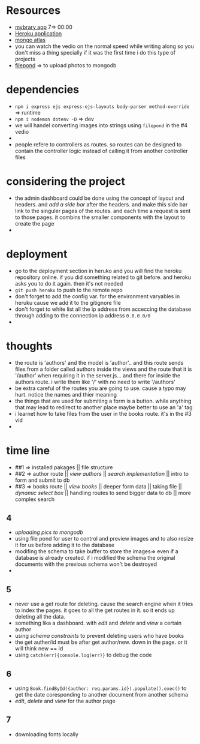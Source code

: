 # Resources
- [mybrary app](https://www.youtube.com/playlist?list=PLZlA0Gpn_vH8jbFkBjOuFjhxANC63OmXM) 7=> 00:00
- [Heroku application](https://dashboard.heroku.com/apps/dev-mybrary)
- [mongo atlas](https://cloud.mongodb.com/v2/62384cf663c6f94b70dde4bb#clusters)
- you can watch the vedio on the normal speed while writing along so you don't miss a thing specially if it was the first time i do this type of projects 
- [filepond](https://pqina.nl/filepond/) => to upload photos to mongodb


# dependencies
- `npm i express ejs express-ejs-layouts body-parser method-override` => runtime
- `npm i nodemon dotenv -D` => dev
- we will handel converting images into strings using `filepond` in the #4 vedio
- 
- people refere to controllers as routes. so routes can be designed to contain the controller logic instead of calling it from another controller files 

# considering the project
- the admin dashboard could be done using the concept of layout and headers. and *add a side bar* after the headers. and make this side bar link to the singuler pages of the routes. and each time a request is sent to those pages. it combins the smaller components with the layout to create the page
- 

# deployment
- go to the deployment section in heruko and you will find the heroku repository online. if you did something related to git before. and heroku asks you to do it again. then it's not needed
- `git push heroku` to push to the remote repo
- don't forget to add the config var. for the environment varyables in heruku cause we add it to the gitignore file 
- don't forget to white list all the ip address from acceccing the database through adding to the connection ip address `0.0.0.0/0`
- 

# thoughts 
- the route is 'authors' and the model is 'author'.. and this route sends files from a folder called authors inside the views and the route that it is '/author' when requiring it in the server.js... and there for inside the authors route. i write them like '/' with no need to write '/authors'
- be extra careful of the routes you are going to use. cause a typo may hurt. notice the names and thier meaning
- the things that are used for submiting a form is a button. while anything that may lead to redirect to another place maybe better to use an 'a' tag
- i learnet how to take files from the user in the books route. it's in the #3 vid
- 

# time line 
- ##1 => installed pakages || file structure
- ##2 => author route || *view authors* || *search implementation* || intro to form and submit to db
- ##3 => books route || *view books* || deeper form data || taking file || *dynamic select box* || handling routes to send bigger data to db || more complex search 

## 4 
- *uploading pics to mongodb* 
- using file pond for user to control and preview images and to also resize it for us before adding it to the database 
- modifing the schema to take buffer to store the images=> even if a database is already created. if i modified the schema the original documents with the previous schema won't be destroyed
- 

## 5
- never use a get route for deleting. cause the search engine when it tries to index the pages. it goes to all the get routes in it. so it ends up deleting all the data. 
- something lika a dashboard. with *edit* and *delete* and *view* a certain author 
- using *schema constraints* to prevent deleting users who have books
- the get auther/id must be after get author/new. down in the page. or it will think new == id
- using `catch(err){console.log(err)}` to debug the code


## 6
- using `Book.findById({author: req.params.id}).populate().exec()` to get the date coresponding to another document from another schema
- *edit*, *delete* and *view* for the author page

## 7
- downloading fonts locally








